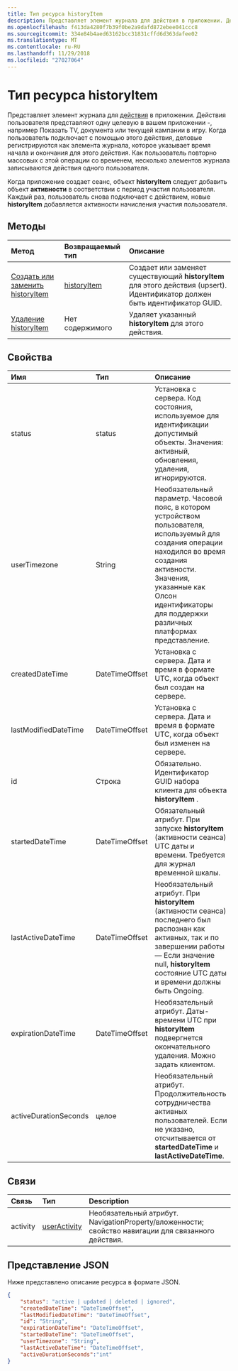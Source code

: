 ```yaml
---
title: Тип ресурса historyItem
description: Представляет элемент журнала для действия в приложении. Действия пользователя представляют одну целевую в вашем приложении -, например Показать TV, документа или текущей кампании в игру. Когда пользователь подключает с помощью этого действия, деловые регистрируются как элемента журнала, которое указывает время начала и окончания для этого действия. Как пользователь повторно массовых с этой операции со временем, несколько элементов журнала записываются действия одного пользователя.
ms.openlocfilehash: f413da4280f7b39f0be2a9dafd872ebee041ccc8
ms.sourcegitcommit: 334e84b4aed63162bcc31831cffd6d363dafee02
ms.translationtype: MT
ms.contentlocale: ru-RU
ms.lasthandoff: 11/29/2018
ms.locfileid: "27027064"
---
```

# <a name="historyitem-resource-type"></a>Тип ресурса historyItem

Представляет элемент журнала для [действия](projectrome-activity.md) в приложении. Действия пользователя представляют одну целевую в вашем приложении -, например Показать TV, документа или текущей кампании в игру. Когда пользователь подключает с помощью этого действия, деловые регистрируются как элемента журнала, которое указывает время начала и окончания для этого действия. Как пользователь повторно массовых с этой операции со временем, несколько элементов журнала записываются действия одного пользователя.

Когда приложение создает сеанс, объект **historyItem** следует добавить объект **активности** в соответствии с период участия пользователя. Каждый раз, пользователь снова подключает с действием, новые **historyItem** добавляется активности начисления участия пользователя.

## <a name="methods"></a>Методы

|Метод | Возвращаемый тип | Описание|
|:------|:------------|:-----------|
|[Создать или заменить historyItem](../api/projectrome-put-historyitem.md) | [historyItem](projectrome-historyitem.md) | Создает или заменяет существующий **historyItem** для этого действия (upsert). Идентификатор должен быть идентификатор GUID.|
|[Удаление historyItem](../api/projectrome-delete-historyitem.md) | Нет содержимого | Удаляет указанный **historyItem** для этого действия.|

## <a name="properties"></a>Свойства

|Имя | Тип | Описание|
|:----|:-----|:-----------|
|status | status | Установка с сервера. Код состояния, используемое для идентификации допустимый объекты. Значения: активный, обновления, удаления, игнорируются.|
|userTimezone | String | Необязательный параметр. Часовой пояс, в котором устройством пользователя, используемый для создания операции находился во время создания активности. Значения, указанные как Олсон идентификаторы для поддержки различных платформах представление.|
|createdDateTime | DateTimeOffset | Установка с сервера. Дата и время в формате UTC, когда объект был создан на сервере.|
|lastModifiedDateTime | DateTimeOffset | Установка с сервера. Дата и время в формате UTC, когда объект был изменен на сервере.|
|id | Строка | Обязательно. Идентификатор GUID набора клиента для объекта **historyItem** .|
|startedDateTime | DateTimeOffset | Обязательный атрибут. При запуске **historyItem** (активности сеанса) UTC даты и времени. Требуется для журнал временной шкалы.|
|lastActiveDateTime | DateTimeOffset | Необязательный атрибут. При **historyItem** (активности сеанса) последнего был распознан как активных, так и по завершении работы — Если значение null, **historyItem** состояние UTC даты и времени должны быть Ongoing.|
|expirationDateTime | DateTimeOffset | Необязательный атрибут. Даты-времени UTC при **historyItem** подвергнется окончательного удаления. Можно задать клиентом.|
|activeDurationSeconds | целое | Необязательный атрибут. Продолжительность сотрудничества активных пользователей. Если не указано, отсчитывается от **startedDateTime** и **lastActiveDateTime**.|

## <a name="relationships"></a>Связи

|Связь | Тип | Description|
|:------------|:-----|:-----------|
|activity| [userActivity](../resources/projectrome-activity.md) | Необязательный атрибут. NavigationProperty/вложенности; свойство навигации для связанного действия.|

## <a name="json-representation"></a>Представление JSON

Ниже представлено описание ресурса в формате JSON.

<!-- {
  "blockType": "resource",
  "optionalProperties": [
    "userTimezone",
    "lastActiveDateTime",
    "activeDurationSeconds"
  ],
  "baseType": "microsoft.graph.entity",
  "@odata.type": "microsoft.graph.activityHistoryItem",
  "@odata.annotations": [
    {
      "capabilities": {
        "skippable": false,
        "countable": false,
        "selectable": false
      }
    }
  ]
}-->

```json
{
    "status": "active | updated | deleted | ignored",
    "createdDateTime": "DateTimeOffset",
    "lastModifiedDateTime": "DateTimeOffset",
    "id": "String",
    "expirationDateTime": "DateTimeOffset",
    "startedDateTime": "DateTimeOffset",
    "userTimezone": "String",
    "lastActiveDateTime": "DateTimeOffset",
    "activeDurationSeconds":"int"
}
```

<!-- uuid: 8fcb5dbc-d5aa-4681-8e31-b001d5168d79
2017-06-07 14:57:30 UTC -->
<!-- {
  "type": "#page.annotation",
  "description": "historyitem resource",
  "keywords": "",
  "section": "documentation",
  "tocPath": ""
}-->
